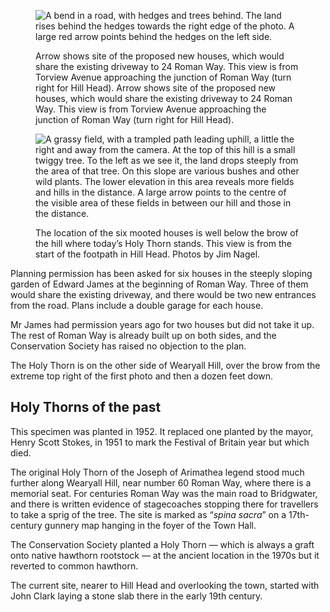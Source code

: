 <figure>
<img src="../romanway13aw.jpg" alt="A bend in a road, with hedges and trees behind. The land rises behind the hedges towards the right edge of the photo. A large red arrow points behind the hedges on the left side.">
<figcaption>

Arrow shows site of the proposed new houses, which would share the
existing driveway to 24 Roman Way. This view is from Torview Avenue
approaching the junction of Roman Way (turn right for Hill Head). Arrow
shows site of the proposed new houses, which would share the existing
driveway to 24 Roman Way. This view is from Torview Avenue approaching
the junction of Roman Way (turn right for Hill Head).

</figcaption>
</figure>

<figure>
<img src="../romanwaythorn05aw.jpg" alt="A grassy field, with a trampled path leading uphill, a little the right and away from the camera. At the top of this hill is a small twiggy tree. To the left as we see it, the land drops steeply from the area of that tree. On this slope are various bushes and other wild plants. The lower elevation in this area reveals more fields and hills in the distance. A large arrow points to the centre of the visible area of these fields in between our hill and those in the distance.">
<figcaption>

The location of the six mooted houses is well below the brow of the hill
where today’s Holy Thorn stands. This view is from the start of the
footpath in Hill Head. <span class="ednote">Photos by Jim Nagel.</span>

</figcaption>
</figure>

Planning permission has been asked for six houses in the steeply sloping
garden of Edward James at the beginning of Roman Way. Three of them
would share the existing driveway, and there would be two new entrances
from the road. Plans include a double garage for each house.

Mr James had permission years ago for two houses but did not take it up.
The rest of Roman Way is already built up on both sides, and the
Conservation Society has raised no objection to the plan.

The Holy Thorn is on the other side of Wearyall Hill, over the brow from
the extreme top right of the first photo and then a dozen feet down.

Holy Thorns of the past
-----------------------

This specimen was planted in 1952. It replaced one planted by the mayor,
Henry Scott Stokes, in 1951 to mark the Festival of Britain year but
which died.

The original Holy Thorn of the Joseph of Arimathea legend stood much
further along Wearyall Hill, near number 60 Roman Way, where there is a
memorial seat. For centuries Roman Way was the main road to Bridgwater,
and there is written evidence of stagecoaches stopping there for
travellers to take a sprig of the tree. The site is marked as “*spina
sacra*” on a 17th-century gunnery map hanging in the foyer of the Town
Hall.

The Conservation Society planted a Holy Thorn — which is always a graft
onto native hawthorn rootstock — at the ancient location in the 1970s
but it reverted to common hawthorn.

The current site, nearer to Hill Head and overlooking the town, started
with John Clark laying a stone slab there in the early 19th century.
